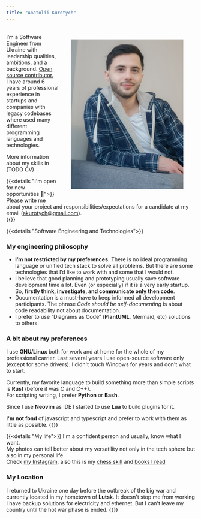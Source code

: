 ```yaml
---
title: "Anatolii Kurotych"
---
```

<img src="/images/ava.jpg" height="auto" width="300" style="float: right; margin: 2rem;"></a>
<br>
I’m a Software Engineer from Ukraine with leadership qualities, ambitions, and a background.
[Open source contributor.](https://github.com/kurotych)    
I have around 6 years of professional experience in startups and companies with legacy codebases 
where used many different programming languages and technologies.

More information about my skills in (TODO CV)

{{<details   "I'm open for new opportunities 💼">}}
Please write me about your project and responsibilities/expectations for a candidate at my email (akurotych@gmail.com).  
{{</details>}}

{{<details  "Software Engineering and Technologies">}}
### My engineering philosophy 
- **I’m not restricted by my preferences.** There is no ideal programming language or unified tech stack to solve all problems. But there are some technologies that I’d like to work with and some that I would not.
- I believe that good planning and prototyping usually save software development time a lot. Even (or especially) if it is a very early startup. So, **firstly think, investigate, and communicate only then code**.
- Documentation is a must-have to keep informed all development participants. 
The phrase *Code should be self-documenting* is about code readability not about documentation.
- I prefer to use “Diagrams as Code” (**PlantUML**, Mermaid, etc) solutions to others.

### A bit about my preferences
I use **GNU/Linux** both for work and at home for the whole of my professional carrier.
Last several years I use open-source software only (except for some drivers).
I didn't touch Windows for years and don't what to start.

Currently, my favorite language to build something more than simple scripts is **Rust** (before it was C and C++).  
For scripting writing, I prefer **Python** or **Bash**.

Since I use **Neovim** as IDE I started to use **Lua** to build plugins for it.

**I'm not fond** of javascript and typescript and prefer to work with them as little as possible.
{{</details>}}


{{<details  "My life">}}
I'm a confident person and usually, know what I want.  
My photos can tell better about my versatility not only in the tech sphere but also in my personal life.  
Check [my Instagram](https://www.instagram.com/kurotych/), also this is my [chess skill](https://lichess.org/@/ArmatusMiles/perf/rapid) and [books I read](https://www.goodreads.com/review/list/120072199-anatolii?shelf=read)

### My Location
I returned to Ukraine one day before the outbreak of the big war and currently located in my hometown of **Lutsk**.
It doesn't stop me from working I have backup solutions for electricity and ethernet.
But I can't leave my country until the hot war phase is ended.
{{</details>}}


